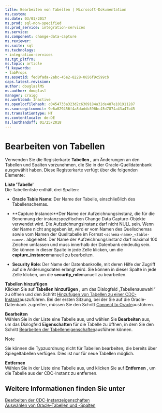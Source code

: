 ```yaml
---
title: Bearbeiten von Tabellen | Microsoft-Dokumentation
ms.custom: 
ms.date: 03/01/2017
ms.prod: sql-non-specified
ms.prod_service: integration-services
ms.service: 
ms.component: change-data-capture
ms.reviewer: 
ms.suite: sql
ms.technology:
- integration-services
ms.tgt_pltfrm: 
ms.topic: article
f1_keywords:
- tabProps
ms.assetid: fed8fada-2abc-45e2-8228-0656f9c599cb
caps.latest.revision: 
author: douglaslMS
ms.author: douglasl
manager: craigg
ms.workload: Inactive
ms.openlocfilehash: c0454733a323d2c6309184a32de487e101911287
ms.sourcegitcommit: 9e6a029456f4a8daddb396bc45d7874a43a47b45
ms.translationtype: HT
ms.contentlocale: de-DE
ms.lasthandoff: 01/25/2018
---
```

# <a name="edit-tables"></a>Bearbeiten von Tabellen
  Verwenden Sie die Registerkarte **Tabellen** , um Änderungen an den Tabellen und Spalten vorzunehmen, die Sie in der Oracle-Quelldatenbank ausgewählt haben. Diese Registerkarte verfügt über die folgenden Elemente:  
  
 **Liste 'Tabelle'**  
 Die Tabellenliste enthält drei Spalten:  
  
-   **Oracle Table Name**: Der Name der Tabelle, einschließlich des Tabellenschemas.  
  
-   **Capture Instance:**Der Name der Aufzeichnungsinstanz, die für die Benennung der instanzspezifischen Change Data Capture-Objekte verwendet wird. Die Aufzeichnungsinstanz darf nicht NULL sein. Wenn der Name nicht angegeben ist, wird er vom Namen des Quellschemas sowie vom Namen der Quelltabelle im Format `<schema-name>_<table-name>.` abgeleitet. Der Name der Aufzeichnungsinstanz darf maximal 100 Zeichen umfassen und muss innerhalb der Datenbank eindeutig sein. Sie können in dieser Spalte in jede Zelle klicken, um die **capture_instance**manuell zu bearbeiten.  
  
-   **Security Role**: Der Name der Datenbankrolle, mit deren Hilfe der Zugriff auf die Änderungsdaten erlangt wird. Sie können in dieser Spalte in jede Zelle klicken, um die **security_role**manuell zu bearbeiten.  
  
 **Tabellen hinzufügen**  
 Klicken Sie auf **Tabellen hinzufügen** , um das Dialogfeld „Tabellenauswahl“ zu öffnen und den Schritt [Hinzufügen von Tabellen zu einer CDC-Instanz](../../integration-services/change-data-capture/add-tables-to-a-cdc-instance.md)auszuführen. Bei der ersten Sitzung, bei der Sie auf die Oracle-Datenbank zugreifen, müssen Sie den Schritt [Connect to Oracle](../../integration-services/change-data-capture/connect-to-oracle.md)ausführen.  
  
 **Bearbeiten**  
 Wählen Sie in der Liste eine Tabelle aus, und wählen Sie **Bearbeiten** aus, um das Dialogfeld **Eigenschaften** für die Tabelle zu öffnen, in dem Sie den Schritt [Bearbeiten der Tabelleneigenschaften](../../integration-services/change-data-capture/edit-the-table-properties.md)ausführen können.  
  
> [!NOTE]  
>  Sie können die Typzuordnung nicht für Tabellen bearbeiten, die bereits über Spiegeltabellen verfügen. Dies ist nur für neue Tabellen möglich.  
  
 **Entfernen**  
 Wählen Sie in der Liste eine Tabelle aus, und klicken Sie auf **Entfernen** , um die Tabelle aus der CDC-Instanz zu entfernen.  
  
## <a name="see-also"></a>Weitere Informationen finden Sie unter  
 [Bearbeiten der CDC-Instanzeigenschaften](../../integration-services/change-data-capture/how-to-edit-the-cdc-instance-properties.md)   
 [Auswählen von Oracle-Tabellen und -Spalten](../../integration-services/change-data-capture/select-oracle-tables-and-columns.md)  
  
  
